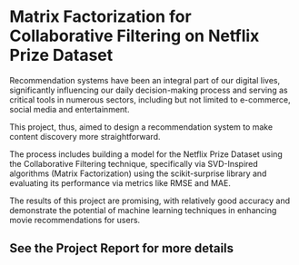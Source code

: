 # Matrix Factorization for Collaborative Filtering on Netflix Prize Dataset

Recommendation systems have been an integral part of our digital lives, significantly influencing our daily decision-making process and serving as critical tools in numerous sectors, including but not limited to e-commerce, social media and entertainment. 

This project, thus, aimed to design a recommendation system to make content discovery more straightforward. 

The process includes building a model for the Netflix Prize Dataset using the Collaborative Filtering technique, specifically via SVD-Inspired algorithms (Matrix Factorization) using the scikit-surprise library and evaluating its performance via metrics like RMSE and MAE. 

The results of this project are promising, with relatively good accuracy and demonstrate the potential of machine learning techniques in enhancing movie recommendations for users.

## See the Project Report for more details
